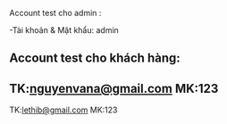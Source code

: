 Account test cho admin :

-Tài khoản & Mật khẩu: admin

Account test cho khách hàng:
-------------------------
TK:nguyenvana@gmail.com
MK:123
-------------------------
TK:lethib@gmail.com
MK:123
